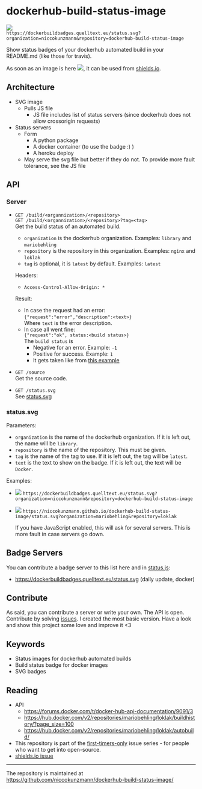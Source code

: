 # dockerhub-build-status-image

[![](https://dockerbuildbadges.quelltext.eu/status.svg?organization=niccokunzmann&repository=dockerhub-build-status-image)](https://hub.docker.com/r/niccokunzmann/dockerhub-build-status-image/builds/)  
`https://dockerbuildbadges.quelltext.eu/status.svg?organization=niccokunzmann&repository=dockerhub-build-status-image`

Show status badges of your dockerhub automated build in your README.md (like those for travis).

As soon as an image is here ![](https://img.shields.io/docker/build/mariobehling/loklak.svg), it can be used from [shields.io](http://shields.io/).

Architecture
------------

- SVG image
  - Pulls JS file
    - JS file includes list of status servers (since dockerhub does not allow crossorigin requests)
- Status servers
  - Form
    - A python package
    - A docker container (to use the badge :) )
    - A heroku deploy
  - May serve the svg file but better if they do not. To provide more fault tolerance, see the JS file

API
---

### Server

- `GET /build/<organnization>/<repository>`  
  `GET /build/<organnization>/<repository>?tag=<tag>`  
  Get the build status of an automated build.
  - `organization` is the dockerhub organization. Examples: `library` and `mariobehling`
  - `repository` is the repository in this organization. Examples: `nginx` and `loklak`
  - `tag` is optional, it is `latest` by default. Examples: `latest`

  Headers:
  - `Access-Control-Allow-Origin: *`

  Result:
  - In case the request had an error:  
    `{"request":"error","description":<text>}`  
    Where `text` is the error description.
  - In case all went fine:  
    `{"request":"ok", status:<build status>}`  
    The `build status` is
    - Negative for an error. Example: `-1`
    - Positive for success. Example: `1`
    - It gets taken like from [this example](https://hub.docker.com/v2/repositories/library/nginx/)

- `GET /source`  
  Get the source code.

- `GET /status.svg`  
  See [status.svg][status]

### status.svg
[status]: #statussvg

Parameters:
- `organization` is the name of the dockerhub organization.
  If it is left out, the name will be `library`.
- `repository` is the name of the repository. This must be given.
- `tag` is the name of the tag to use.
  If it is left out, the tag will be `latest`.
- `text` is the text to show on the badge.
  If it is left out, the text will be `Docker`.

Examples:
- ![](https://dockerbuildbadges.quelltext.eu/status.svg?organization=niccokunzmann&repository=dockerhub-build-status-image)
  `https://dockerbuildbadges.quelltext.eu/status.svg?organization=niccokunzmann&repository=dockerhub-build-status-image`
- ![](https://niccokunzmann.github.io/dockerhub-build-status-image/status.svg?organization=mariobehling&repository=loklak)
  `https://niccokunzmann.github.io/dockerhub-build-status-image/status.svg?organization=mariobehling&repository=loklak`

  If you have JavaScript enabled, this will ask for several servers.
  This is more fault in case servers go down.

Badge Servers
-------------

You can contribute a badge server to this list here and in [status.js](status.js):

- https://dockerbuildbadges.quelltext.eu/status.svg (daily update, docker)

Contribute
----------

As said, you can contribute a server or write your own. The API is open.
Contribute by solving [issues](https://github.com/niccokunzmann/dockerhub-build-status-image/issues).
I created the most basic version.
Have a look and show this project some love and improve it <3

Keywords
--------

- Status images for dockerhub automated builds
- Build status badge for docker images
- SVG badges

Reading
-------

- API
  - https://forums.docker.com/t/docker-hub-api-documentation/9091/3
  - https://hub.docker.com/v2/repositories/mariobehling/loklak/buildhistory/?page_size=100
  - https://hub.docker.com/v2/repositories/mariobehling/loklak/autobuild/
- This repository is part of the [first-timers-only](https://github.com/search?utf8=%E2%9C%93&q=label%3Afirst-timers-only+is%3Aopen&type=Issues&ref=searchresults) issue series - for people who want to get into open-source.
- [shields.io issue](https://github.com/badges/shields/issues/886)

---

The repository is maintained at <https://github.com/niccokunzmann/dockerhub-build-status-image/>
